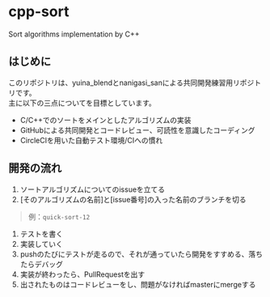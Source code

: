 # cpp-sort
 Sort algorithms implementation by C++
## はじめに
このリポジトリは、yuina_blendとnanigasi_sanによる共同開発練習用リポジトリです。  
主に以下の三点についてを目標としています。
+ C/C++でのソートをメインとしたアルゴリズムの実装
+ GitHubによる共同開発とコードレビュー、可読性を意識したコーディング
+ CircleCIを用いた自動テスト環境/CIへの慣れ

## 開発の流れ
1. ソートアルゴリズムについてのissueを立てる
1. [そのアルゴリズムの名前]と[issue番号]の入った名前のブランチを切る
  > 例：`quick-sort-12`

1. テストを書く
1. 実装していく
1. pushのたびにテストが走るので、それが通っていたら開発をすすめる、落ちたらデバッグ
1. 実装が終わったら、PullRequestを出す
1. 出されたものはコードレビューをし、問題がなければmasterにmergeする
